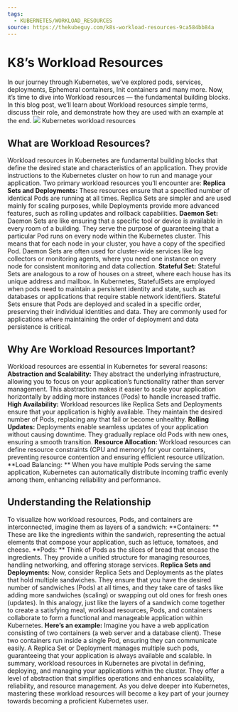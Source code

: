```yaml
---
tags:
  - KUBERNETES/WORKLOAD_RESOURCES
source: https://thekubeguy.com/k8s-workload-resources-9ca584bb84a
---
```





# K8’s Workload Resources

In our journey through Kubernetes, we’ve explored pods, services, deployments, Ephemeral containers, Init containers and many more. Now, it’s time to dive into Workload resources — the fundamental building blocks. In this blog post, we’ll learn about Workload resources simple terms, discuss their role, and demonstrate how they are used with an example at the end.
![](https://miro.medium.com/v2/resize:fit:700/1*0bkDsbpCobV2a1kjOfDVBw.png) Kubernetes workload resources


##  **What are Workload Resources?** 

Workload resources in Kubernetes are fundamental building blocks that define the desired state and characteristics of an application. They provide instructions to the Kubernetes cluster on how to run and manage your application. Two primary workload resources you’ll encounter are:
 **Replica Sets and Deployments:**  These resources ensure that a specified number of identical Pods are running at all times. Replica Sets are simpler and are used mainly for scaling purposes, while Deployments provide more advanced features, such as rolling updates and rollback capabilities.
 **Daemon Set:**  Daemon Sets are like ensuring that a specific tool or device is available in every room of a building. They serve the purpose of guaranteeing that a particular Pod runs on every node within the Kubernetes cluster. This means that for each node in your cluster, you have a copy of the specified Pod. Daemon Sets are often used for cluster-wide services like log collectors or monitoring agents, where you need one instance on every node for consistent monitoring and data collection.
 **Stateful Set:**  Stateful Sets are analogous to a row of houses on a street, where each house has its unique address and mailbox. In Kubernetes, StatefulSets are employed when pods need to maintain a persistent identity and state, such as databases or applications that require stable network identifiers. Stateful Sets ensure that Pods are deployed and scaled in a specific order, preserving their individual identities and data. They are commonly used for applications where maintaining the order of deployment and data persistence is critical.


## Why Are Workload Resources Important?

Workload resources are essential in Kubernetes for several reasons:
 **Abstraction and Scalability:**  They abstract the underlying infrastructure, allowing you to focus on your application’s functionality rather than server management. This abstraction makes it easier to scale your application horizontally by adding more instances (Pods) to handle increased traffic.
 **High Availability:**  Workload resources like Replica Sets and Deployments ensure that your application is highly available. They maintain the desired number of Pods, replacing any that fail or become unhealthy.
 **Rolling Updates:**  Deployments enable seamless updates of your application without causing downtime. They gradually replace old Pods with new ones, ensuring a smooth transition.
 **Resource Allocation:**  Workload resources can define resource constraints (CPU and memory) for your containers, preventing resource contention and ensuring efficient resource utilization.
 **Load Balancing: ** When you have multiple Pods serving the same application, Kubernetes can automatically distribute incoming traffic evenly among them, enhancing reliability and performance.


## Understanding the Relationship

To visualize how workload resources, Pods, and containers are interconnected, imagine them as layers of a sandwich:
 **Containers: ** These are like the ingredients within the sandwich, representing the actual elements that compose your application, such as lettuce, tomatoes, and cheese.
 **Pods: ** Think of Pods as the slices of bread that encase the ingredients. They provide a unified structure for managing resources, handling networking, and offering storage services.
 **Replica Sets and Deployments:**  Now, consider Replica Sets and Deployments as the plates that hold multiple sandwiches. They ensure that you have the desired number of sandwiches (Pods) at all times, and they take care of tasks like adding more sandwiches (scaling) or swapping out old ones for fresh ones (updates).
In this analogy, just like the layers of a sandwich come together to create a satisfying meal, workload resources, Pods, and containers collaborate to form a functional and manageable application within Kubernetes.
 **Here’s an example:**  Imagine you have a web application consisting of two containers (a web server and a database client). These two containers run inside a single Pod, ensuring they can communicate easily. A Replica Set or Deployment manages multiple such pods, guaranteeing that your application is always available and scalable.
In summary, workload resources in Kubernetes are pivotal in defining, deploying, and managing your applications within the cluster. They offer a level of abstraction that simplifies operations and enhances scalability, reliability, and resource management. As you delve deeper into Kubernetes, mastering these workload resources will become a key part of your journey towards becoming a proficient Kubernetes user.
